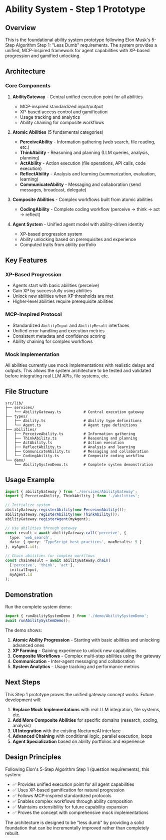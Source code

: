 # Ability System - Step 1 Prototype

## Overview

This is the foundational ability system prototype following Elon Musk's 5-Step Algorithm Step 1: "Less Dumb" requirements. The system provides a unified, MCP-inspired framework for agent capabilities with XP-based progression and gamified unlocking.

## Architecture

### Core Components

1. **AbilityGateway** - Central unified execution point for all abilities
   - MCP-inspired standardized input/output
   - XP-based access control and gamification  
   - Usage tracking and analytics
   - Ability chaining for composite workflows

2. **Atomic Abilities** (5 fundamental categories)
   - **PerceiveAbility** - Information gathering (web search, file reading, etc.)
   - **ThinkAbility** - Reasoning and planning (LLM queries, analysis, planning)
   - **ActAbility** - Action execution (file operations, API calls, code execution)
   - **ReflectAbility** - Analysis and learning (summarization, evaluation, learning)
   - **CommunicateAbility** - Messaging and collaboration (send messages, broadcast, delegate)

3. **Composite Abilities** - Complex workflows built from atomic abilities
   - **CodingAbility** - Complete coding workflow (perceive → think → act → reflect)

4. **Agent System** - Unified agent model with ability-driven identity
   - XP-based progression system
   - Ability unlocking based on prerequisites and experience
   - Computed traits from ability portfolio

## Key Features

### XP-Based Progression
- Agents start with basic abilities (perceive)
- Gain XP by successfully using abilities
- Unlock new abilities when XP thresholds are met
- Higher-level abilities require prerequisite abilities

### MCP-Inspired Protocol
- Standardized `AbilityInput` and `AbilityResult` interfaces
- Unified error handling and execution metrics
- Consistent metadata and confidence scoring
- Ability chaining for complex workflows

### Mock Implementation
All abilities currently use mock implementations with realistic delays and outputs. This allows the system architecture to be tested and validated before integrating real LLM APIs, file systems, etc.

## File Structure

```
src/lib/
├── services/
│   └── AbilityGateway.ts          # Central execution gateway
├── types/
│   ├── Ability.ts                 # Ability type definitions
│   └── Agent.ts                   # Agent type definitions  
├── abilities/
│   ├── PerceiveAbility.ts         # Information gathering
│   ├── ThinkAbility.ts            # Reasoning and planning
│   ├── ActAbility.ts              # Action execution
│   ├── ReflectAbility.ts          # Analysis and learning
│   ├── CommunicateAbility.ts      # Messaging and collaboration
│   └── CodingAbility.ts           # Composite coding workflow
└── demo/
    └── AbilitySystemDemo.ts       # Complete system demonstration
```

## Usage Example

```typescript
import { abilityGateway } from './services/AbilityGateway';
import { PerceiveAbility, ThinkAbility } from './abilities';

// Initialize system
abilityGateway.registerAbility(new PerceiveAbility());
abilityGateway.registerAbility(new ThinkAbility());
abilityGateway.registerAgent(myAgent);

// Use abilities through gateway
const result = await abilityGateway.call('perceive', {
  type: 'web_search',
  data: { query: 'TypeScript best practices', maxResults: 5 }
}, myAgent.id);

// Chain abilities for complex workflows
const chainResult = await abilityGateway.chain(
  ['perceive', 'think', 'act'], 
  initialInput, 
  myAgent.id
);
```

## Demonstration

Run the complete system demo:

```typescript
import { runAbilitySystemDemo } from './demo/AbilitySystemDemo';
await runAbilitySystemDemo();
```

The demo shows:
1. **Atomic Ability Progression** - Starting with basic abilities and unlocking advanced ones
2. **XP Farming** - Gaining experience to unlock new capabilities  
3. **Composite Workflows** - Complex multi-step abilities using the gateway
4. **Communication** - Inter-agent messaging and collaboration
5. **System Analytics** - Usage tracking and performance metrics

## Next Steps

This Step 1 prototype proves the unified gateway concept works. Future development will:

1. **Replace Mock Implementations** with real LLM integration, file systems, etc.
2. **Add More Composite Abilities** for specific domains (research, coding, analysis)
3. **UI Integration** with the existing NocturneAI interface
4. **Advanced Chaining** with conditional logic, parallel execution, loops
5. **Agent Specialization** based on ability portfolios and experience

## Design Principles

Following Elon's 5-Step Algorithm Step 1 (question requirements), this system:
- ✅ Provides unified execution point for all agent capabilities
- ✅ Uses XP-based gamification for natural progression  
- ✅ Follows MCP-inspired standardized protocols
- ✅ Enables complex workflows through ability composition
- ✅ Maintains extensibility for future capability expansion
- ✅ Proves the concept with comprehensive mock implementations

The architecture is designed to be "less dumb" by providing a solid foundation that can be incrementally improved rather than completely rebuilt.
